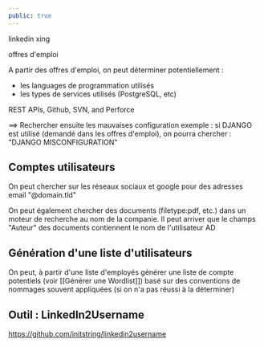 ```yaml
---
public: true 
---
```


linkedin
xing

offres d'emploi

A partir des offres d'emploi, on peut déterminer potentiellement :
- les languages de programmation utilisés
- les types de services utilisés (PostgreSQL, etc)

 REST APIs, Github, SVN, and Perforce

==> Rechercher ensuite  les mauvaises configuration
	exemple : si DJANGO est utilisé (demandé dans les offres d'emploi), on pourra chercher : "DJANGO MISCONFIGURATION"

## Comptes utilisateurs
On peut chercher sur les réseaux sociaux et google pour des adresses email "@domain.tld"

On peut également chercher des documents (filetype:pdf, etc.) dans un moteur de recherche au nom de la companie. Il peut arriver que le champs "Auteur" des documents contiennent le nom de l'utilisateur AD

## Génération d'une liste d'utilisateurs
On peut, à partir d'une liste d'employés générer une liste de compte potentiels (voir [[Générer une Wordlist]]) basé sur des conventions de nommages souvent appliquées (si on n'a pas réussi à la déterminer)

## Outil : LinkedIn2Username

https://github.com/initstring/linkedin2username

